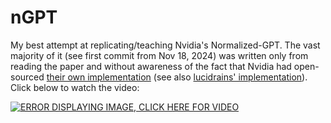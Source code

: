 # nGPT
My best attempt at replicating/teaching Nvidia's Normalized-GPT. The vast majority of it (see first commit from Nov 18, 2024) was written only from reading the paper and without awareness of the fact that Nvidia had open-sourced [their own implementation](https://github.com/NVIDIA/ngpt/blob/main/model.py) (see also [lucidrains' implementation](https://github.com/lucidrains/nGPT-pytorch)). Click below to watch the video:

[![ERROR DISPLAYING IMAGE, CLICK HERE FOR VIDEO](https://img.youtube.com/vi/s5XXYa5aeQU/0.jpg)](https://www.youtube.com/watch?v=s5XXYa5aeQU)

